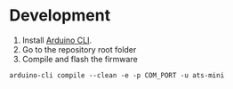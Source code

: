 # Development

1. Install [Arduino CLI](https://arduino.github.io/arduino-cli/1.2/installation/).
2. Go to the repository root folder
3. Compile and flash the firmware

``` shell
arduino-cli compile --clean -e -p COM_PORT -u ats-mini
```
